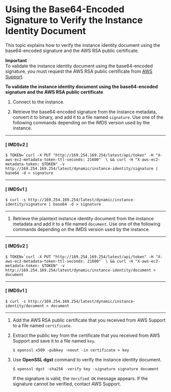 # Using the Base64\-Encoded Signature to Verify the Instance Identity Document<a name="verify-signature"></a>

This topic explains how to verify the instance identity document using the base64\-encoded signature and the AWS RSA public certificate\.

**Important**  
To validate the instance identity document using the base64\-encoded signature, you must request the AWS RSA public certificate from [AWS Support](https://console.aws.amazon.com/support/home#/)\. 

**To validate the instance identity document using the base64\-encoded signature and the AWS RSA public certificate**

1. Connect to the instance\.

1. Retrieve the base64\-encoded signature from the instance metadata, convert it to binary, and add it to a file named `signature`\. Use one of the following commands depending on the IMDS version used by the instance\.

------
#### [ IMDSv2 ]

   ```
   $ TOKEN=`curl -X PUT "http://169.254.169.254/latest/api/token" -H "X-aws-ec2-metadata-token-ttl-seconds: 21600"` \ && curl -H "X-aws-ec2-metadata-token: $TOKEN" -v http://169.254.169.254/latest/dynamic/instance-identity/signature | base64 -d > signature
   ```

------
#### [ IMDSv1 ]

   ```
   $ curl -s http://169.254.169.254/latest/dynamic/instance-identity/signature | base64 -d > signature
   ```

------

1. Retrieve the plaintext instance identity document from the instance metadata and add it to a file named `document`\. Use one of the following commands depending on the IMDS version used by the instance\.

------
#### [ IMDSv2 ]

   ```
   $ TOKEN=`curl -X PUT "http://169.254.169.254/latest/api/token" -H "X-aws-ec2-metadata-token-ttl-seconds: 21600"` \ && curl -H "X-aws-ec2-metadata-token: $TOKEN" -v http://169.254.169.254/latest/dynamic/instance-identity/document > document
   ```

------
#### [ IMDSv1 ]

   ```
   $ curl -s http://169.254.169.254/latest/dynamic/instance-identity/document > document
   ```

------

1. Add the AWS RSA public certificate that you received from AWS Support to a file named `certificate`\.

1. Extract the public key from the certificate that you received from AWS Support and save it to a file named `key`\.

   ```
   $ openssl x509 -pubkey -noout -in certificate > key
   ```

1. Use **OpenSSL dgst** command to verify the instance identity document\.

   ```
   $ openssl dgst -sha256 -verify key -signature signature document
   ```

   If the signature is valid, the `Verified OK` message appears\. If the signature cannot be verified, contact AWS Support\.
